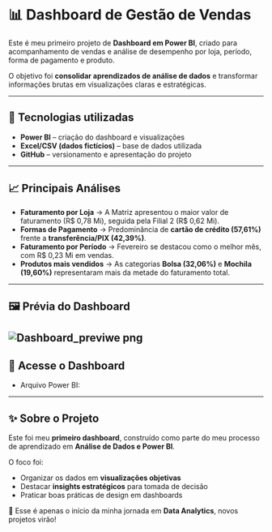 # 📊 Dashboard de Gestão de Vendas

Este é meu primeiro projeto de **Dashboard em Power BI**, criado para acompanhamento de vendas e análise de desempenho por loja, período, forma de pagamento e produto. 

O objetivo foi **consolidar aprendizados de análise de dados** e transformar informações brutas em visualizações claras e estratégicas.

---

## 🚀 Tecnologias utilizadas
- **Power BI** – criação do dashboard e visualizações
- **Excel/CSV (dados fictícios)** – base de dados utilizada
- **GitHub** – versionamento e apresentação do projeto

---

## 📈 Principais Análises
- **Faturamento por Loja** → A Matriz apresentou o maior valor de faturamento (R$ 0,78 Mi), seguida pela Filial 2 (R$ 0,62 Mi). 
- **Formas de Pagamento** → Predominância de **cartão de crédito (57,61%)** frente a **transferência/PIX (42,39%)**. 
- **Faturamento por Período** → Fevereiro se destacou como o melhor mês, com R$ 0,23 Mi em vendas. 
- **Produtos mais vendidos** → As categorias **Bolsa (32,06%)** e **Mochila (19,60%)** representaram mais da metade do faturamento total. 

---

## 🖼️ Prévia do Dashboard
![Dashboard_previwe png](https://github.com/user-attachments/assets/a954fd8f-2826-408a-9d0b-0886b8158483)
---

## 🔗 Acesse o Dashboard
- Arquivo Power BI:  
---

## ✨ Sobre o Projeto
Este foi meu **primeiro dashboard**, construído como parte do meu processo de aprendizado em **Análise de Dados e Power BI**. 

O foco foi:
- Organizar os dados em **visualizações objetivas**
- Destacar **insights estratégicos** para tomada de decisão
- Praticar boas práticas de design em dashboards 

🔹 Esse é apenas o início da minha jornada em **Data Analytics**, novos projetos virão!
